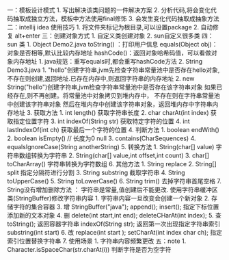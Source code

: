 一：模板设计模式
    1. 写出解决该类问题的一件解决方案
    2. 分析代码,将会变化代码抽取成独立方法，模板中方法使用final修饰
    3. 会发生变化代码抽取成抽象方法
二：intellij idea 使用技巧
    1. 将文件夹标记为根目录,可以设置package
    2. 自动修复 alt+enter
三：创建对象方式
    1. 自定义类创建对象
    2. sun自定义很多类
四：sun 类
    1. Object  Demo2.java
        toString() ：打印用户信息
        equals(Object obj)：对象是否相等,默认比较内存地址
        hashCode()：返回对象哈希码值，可以看做对象内存地址
            1. java规范：重写equals时,都会重写hashCode方法
    2. String  Demo3.java
        1. "hello"创建字符串,jvm先检查字符串常量池中是否存在hello对象,
            不存在则创建,返回地址.已存在内存中,则返回字符串的内存地址
        2. new String("hello")创建字符串,jvm检查字符串常量池中是否存在该字符串对象
            如果已经存在,则不再创建。将常量池中对象拷贝到堆内存中，
            不存在则在字符串常量池中创建该字符串对象
            然后在堆内存中创建该字符串对象，返回堆内存中字符串内存地址
        3. 获取方法
            1. int length() 获取字符串长度
            2. char charAt(int index) 获取指定位置字符
            3. int indexOf(String str) 获取特定字符的位置
            4. int lastIndexOf(int ch) 获取最后一个字符的位置
        4. 判断方法
            1. boolean endWith()
            2. boolean isEmpty()  // 长度为0 null
            3. contains(CharSequences)
            4. equalsIgnoreCase(String anotherString)
        5. 转换方法
            1. String(char[] value)  字符串数组转换为字符串
            2. String(char[] value,int offset,int count)
            3. char[] toCharArray() 字符串转换为字符数组
        6. 其他方法
            1. String replace
            2. String[] split  指定分隔符进行分割
            3. String substring  截取字符串
            4. String toUpperCase()
            5. String toLowerCase()
            6. String trim()  去掉字符串首尾空格
         7. String没有增加删除方法 ： 字符串是常量,值创建后不能更改.
            使用字符串缓冲区类(StringBuffer)修改字符串内容
            1. 字符串内容一旦改变会创建一个新对象
            2. 存储字符的集合容器
            3. 增
                StringBuffer("java");
                append();
                insert(); 指定下标位置添加新的文本对象
            4. 删
                delete(int start,int end);
                deleteCHarAt(int index);
            5. 查
                toString(); 返回容器字符串
                indexOf(String str); 返回第一次出现指定字符串索引
                substring(int start)
            6. 改
                replace(int start );
                setCharAt(int index char ch); 指定索引位置替换字符串
            7. 使用场景
                1. 字符串内容频繁更改
五：note
    1. Character.isSpaceChar(str.charAt(i)) 判断字符是否为空字符